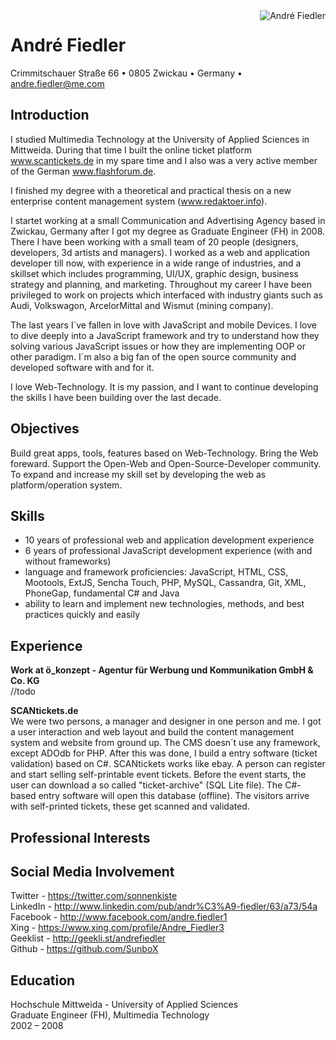 <img align="right" alt="André Fiedler" src="https://secure.gravatar.com/avatar/15b9d6f69a8d8543968d5f16a9559af5?s=120" />

# André Fiedler

Crimmitschauer Straße 66 • 0805 Zwickau • Germany • andre.fiedler@me.com    

## Introduction

I studied Multimedia Technology at the University of Applied Sciences in Mittweida.
During that time I built the online ticket platform www.scantickets.de in my spare 
time and I also was a very active member of the German www.flashforum.de.

I finished my degree with a theoretical and practical thesis on a new enterprise 
content management system (www.redaktoer.info).

I startet working at a small Communication and Advertising Agency based in Zwickau, 
Germany after I got my degree as Graduate Engineer (FH) in 2008. There I have been 
working with a small team of 20 people (designers, developers, 3d artists and managers). 
I worked as a web and application developer till now, with experience in a wide range of 
industries, and a skillset which includes programming, UI/UX, graphic design, business 
strategy and planning, and marketing. Throughout my career I have been privileged to 
work on projects which interfaced with industry giants such as Audi, Volkswagon, 
ArcelorMittal and Wismut (mining company).

The last years I´ve fallen in love with JavaScript and mobile Devices. I love to dive 
deeply into a JavaScript framework and try to understand how they solving various 
JavaScript issues or how they are implementing OOP or other paradigm. I´m also a big 
fan of the open source community and developed software with and for it.

I love Web-Technology. It is my passion, and I want to continue developing the skills 
I have been building over the last decade.

## Objectives

Build great apps, tools, features based on Web-Technology. Bring the Web foreward. Support the Open-Web and Open-Source-Developer community.
To expand and increase my skill set by developing the web as platform/operation system.

## Skills

* 10 years of professional web and application development experience
* 6 years of professional JavaScript development experience (with and without frameworks)
* language and framework proficiencies: JavaScript, HTML, CSS, Mootools, ExtJS, Sencha Touch, PHP, MySQL, Cassandra, Git, XML, PhoneGap, fundamental C# and Java
* ability to learn and implement new technologies, methods, and best practices quickly and easily

## Experience

**Work at ö_konzept - Agentur für Werbung und Kommunikation GmbH & Co. KG**   
//todo

**SCANtickets.de**   
We were two persons, a manager and designer in one person and me. I got a user interaction and web layout 
and build the content management system and website from ground up. The CMS doesn´t use any framework, except ADOdb for PHP.
After this was done, I build a entry software (ticket validation) based on C#.
SCANtickets works like ebay. A person can register and start selling self-printable event tickets. Before the event starts, 
the user can download a so called "ticket-archive" (SQL Lite file). The C#-based entry software will open this database (offline).
The visitors arrive with self-printed tickets, these get scanned and validated.


## Professional Interests

## Social Media Involvement

Twitter - https://twitter.com/sonnenkiste  
LinkedIn - http://www.linkedin.com/pub/andr%C3%A9-fiedler/63/a73/54a  
Facebook - http://www.facebook.com/andre.fiedler1  
Xing - https://www.xing.com/profile/Andre_Fiedler3  
Geeklist - http://geekli.st/andrefiedler  
Github - https://github.com/SunboX   

## Education

Hochschule Mittweida - University of Applied Sciences   
Graduate Engineer (FH), Multimedia Technology   
2002 – 2008   
